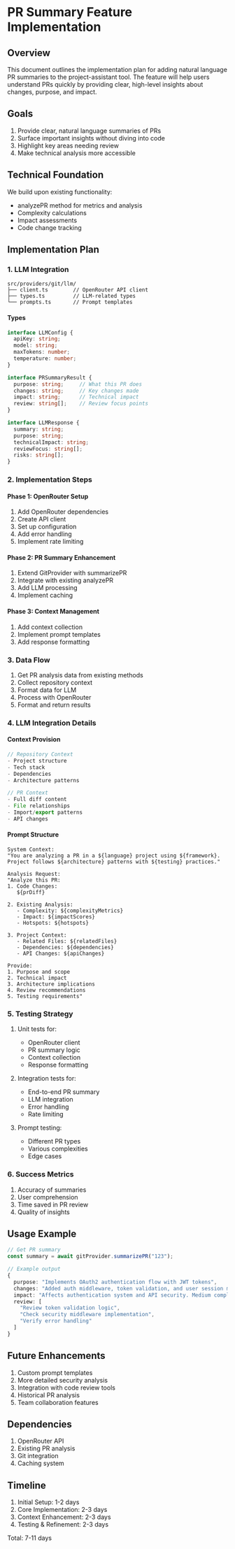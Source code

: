 # PR Summary Feature Implementation

## Overview
This document outlines the implementation plan for adding natural language PR summaries to the project-assistant tool. The feature will help users understand PRs quickly by providing clear, high-level insights about changes, purpose, and impact.

## Goals
1. Provide clear, natural language summaries of PRs
2. Surface important insights without diving into code
3. Highlight key areas needing review
4. Make technical analysis more accessible

## Technical Foundation
We build upon existing functionality:
- analyzePR method for metrics and analysis
- Complexity calculations
- Impact assessments
- Code change tracking

## Implementation Plan

### 1. LLM Integration
```
src/providers/git/llm/
├── client.ts        // OpenRouter API client
├── types.ts         // LLM-related types
└── prompts.ts       // Prompt templates
```

#### Types
```typescript
interface LLMConfig {
  apiKey: string;
  model: string;
  maxTokens: number;
  temperature: number;
}

interface PRSummaryResult {
  purpose: string;     // What this PR does
  changes: string;     // Key changes made
  impact: string;      // Technical impact
  review: string[];    // Review focus points
}

interface LLMResponse {
  summary: string;
  purpose: string;
  technicalImpact: string;
  reviewFocus: string[];
  risks: string[];
}
```

### 2. Implementation Steps

#### Phase 1: OpenRouter Setup
1. Add OpenRouter dependencies
2. Create API client
3. Set up configuration
4. Add error handling
5. Implement rate limiting

#### Phase 2: PR Summary Enhancement
1. Extend GitProvider with summarizePR
2. Integrate with existing analyzePR
3. Add LLM processing
4. Implement caching

#### Phase 3: Context Management
1. Add context collection
2. Implement prompt templates
3. Add response formatting

### 3. Data Flow
1. Get PR analysis data from existing methods
2. Collect repository context
3. Format data for LLM
4. Process with OpenRouter
5. Format and return results

### 4. LLM Integration Details

#### Context Provision
```typescript
// Repository Context
- Project structure
- Tech stack
- Dependencies
- Architecture patterns

// PR Context
- Full diff content
- File relationships
- Import/export patterns
- API changes
```

#### Prompt Structure
```
System Context:
"You are analyzing a PR in a ${language} project using ${framework}.
Project follows ${architecture} patterns with ${testing} practices."

Analysis Request:
"Analyze this PR:
1. Code Changes:
   ${prDiff}

2. Existing Analysis:
   - Complexity: ${complexityMetrics}
   - Impact: ${impactScores}
   - Hotspots: ${hotspots}

3. Project Context:
   - Related Files: ${relatedFiles}
   - Dependencies: ${dependencies}
   - API Changes: ${apiChanges}

Provide:
1. Purpose and scope
2. Technical impact
3. Architecture implications
4. Review recommendations
5. Testing requirements"
```

### 5. Testing Strategy
1. Unit tests for:
   - OpenRouter client
   - PR summary logic
   - Context collection
   - Response formatting

2. Integration tests for:
   - End-to-end PR summary
   - LLM integration
   - Error handling
   - Rate limiting

3. Prompt testing:
   - Different PR types
   - Various complexities
   - Edge cases

### 6. Success Metrics
1. Accuracy of summaries
2. User comprehension
3. Time saved in PR review
4. Quality of insights

## Usage Example
```typescript
// Get PR summary
const summary = await gitProvider.summarizePR("123");

// Example output
{
  purpose: "Implements OAuth2 authentication flow with JWT tokens",
  changes: "Added auth middleware, token validation, and user session management",
  impact: "Affects authentication system and API security. Medium complexity increase.",
  review: [
    "Review token validation logic",
    "Check security middleware implementation",
    "Verify error handling"
  ]
}
```

## Future Enhancements
1. Custom prompt templates
2. More detailed security analysis
3. Integration with code review tools
4. Historical PR analysis
5. Team collaboration features

## Dependencies
1. OpenRouter API
2. Existing PR analysis
3. Git integration
4. Caching system

## Timeline
1. Initial Setup: 1-2 days
2. Core Implementation: 2-3 days
3. Context Enhancement: 2-3 days
4. Testing & Refinement: 2-3 days

Total: 7-11 days
